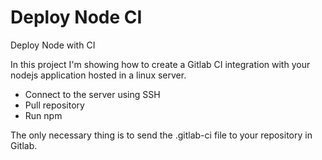 # Deploy Node CI
Deploy Node with CI

In this project I'm showing how to create a Gitlab CI integration with your nodejs application hosted in a linux server.

- Connect to the server using SSH
- Pull repository
- Run npm

The only necessary thing is to send the .gitlab-ci file to your repository in Gitlab.
